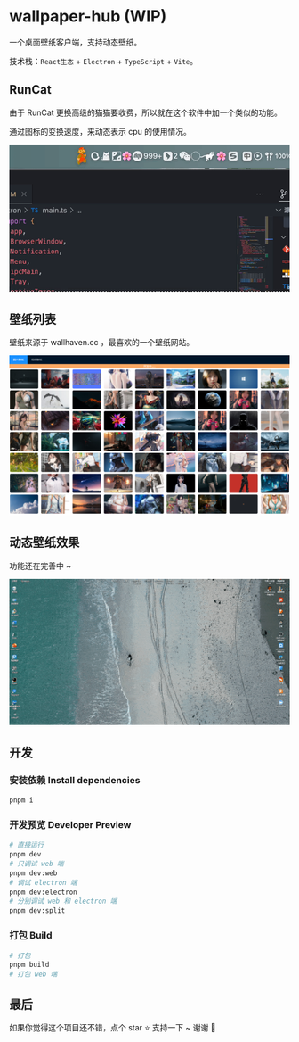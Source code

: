 # wallpaper-hub (WIP)

一个桌面壁纸客户端，支持动态壁纸。

技术栈：`React生态` + `Electron` + `TypeScript` + `Vite`。

## RunCat

由于 RunCat 更换高级的猫猫要收费，所以就在这个软件中加一个类似的功能。

通过图标的变换速度，来动态表示 cpu 的使用情况。

<img src="https://raw.githubusercontent.com/wangrongding/image-house/master/202212300236138.gif" width="600" />

## 壁纸列表

壁纸来源于 wallhaven.cc ，最喜欢的一个壁纸网站。

<img src="https://raw.githubusercontent.com/wangrongding/image-house/master/images202204280233745.png" width="600" />

## 动态壁纸效果

功能还在完善中 ~

<img src="https://raw.githubusercontent.com/wangrongding/image-house/master/images202204250101273.gif" width="600" />

## 开发

### 安装依赖 Install dependencies

```sh
pnpm i
```

### 开发预览 Developer Preview

```sh
# 直接运行
pnpm dev
# 只调试 web 端
pnpm dev:web
# 调试 electron 端
pnpm dev:electron
# 分别调试 web 和 electron 端
pnpm dev:split
```

### 打包 Build

```sh
# 打包
pnpm build
# 打包 web 端
```

## 最后

如果你觉得这个项目还不错，点个 star ⭐️ 支持一下 ~ 谢谢 🌸
